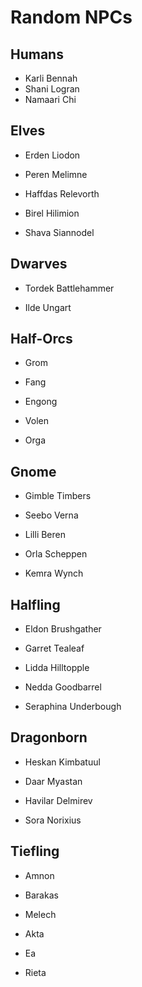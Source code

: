 # Random NPCs

## Humans
- Karli Bennah
- Shani Logran
- Namaari Chi

## Elves
- Erden Liodon
- Peren Melimne
- Haffdas Relevorth

- Birel Hilimion
- Shava Siannodel

## Dwarves
- Tordek Battlehammer

- Ilde Ungart

## Half-Orcs
- Grom
- Fang

- Engong
- Volen
- Orga

## Gnome
- Gimble Timbers
- Seebo Verna

- Lilli Beren
- Orla Scheppen
- Kemra Wynch

## Halfling
- Eldon Brushgather
- Garret Tealeaf

- Lidda Hilltopple
- Nedda Goodbarrel
- Seraphina Underbough

## Dragonborn
- Heskan Kimbatuul

- Daar Myastan
- Havilar Delmirev
- Sora Norixius

## Tiefling
- Amnon
- Barakas
- Melech

- Akta
- Ea
- Rieta
